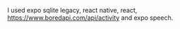 I used expo sqlite legacy, react native, react, https://www.boredapi.com/api/activity and expo speech.

